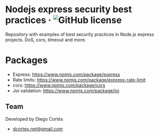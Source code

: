 # Nodejs express security best practices &middot; ![GitHub license](https://img.shields.io/badge/license-MIT-blue.svg)

Repository with examples of best security practices in Node.js express projects. DoS, cors, timeout and more.

# Packages

* Express: https://www.npmjs.com/package/express
* Rate limits: https://www.npmjs.com/package/express-rate-limit
* cors: https://www.npmjs.com/package/cors
* Joi validation: https://www.npmjs.com/package/joi

## Team

Developed by Diego Cortés

* dcortes.net@gmail.com